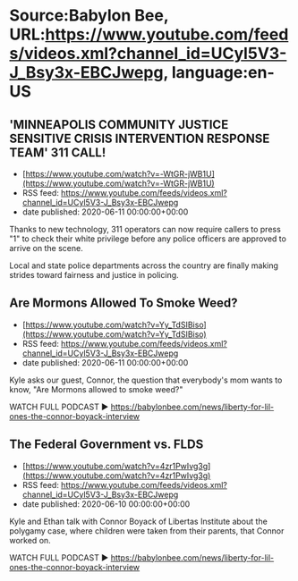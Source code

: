 # Source:Babylon Bee, URL:https://www.youtube.com/feeds/videos.xml?channel_id=UCyl5V3-J_Bsy3x-EBCJwepg, language:en-US

## 'MINNEAPOLIS COMMUNITY JUSTICE SENSITIVE CRISIS INTERVENTION RESPONSE TEAM' 311 CALL!
 - [https://www.youtube.com/watch?v=-WtGR-jWB1U](https://www.youtube.com/watch?v=-WtGR-jWB1U)
 - RSS feed: https://www.youtube.com/feeds/videos.xml?channel_id=UCyl5V3-J_Bsy3x-EBCJwepg
 - date published: 2020-06-11 00:00:00+00:00

Thanks to new technology, 311 operators can now require callers to press "1" to check their white privilege before any police officers are approved to arrive on the scene.

Local and state police departments across the country are finally making strides toward fairness and justice in policing.

## Are Mormons Allowed To Smoke Weed?
 - [https://www.youtube.com/watch?v=Yy_TdSIBiso](https://www.youtube.com/watch?v=Yy_TdSIBiso)
 - RSS feed: https://www.youtube.com/feeds/videos.xml?channel_id=UCyl5V3-J_Bsy3x-EBCJwepg
 - date published: 2020-06-11 00:00:00+00:00

Kyle asks our guest, Connor, the question that everybody's mom wants to know, "Are Mormons allowed to smoke weed?"

WATCH FULL PODCAST ▶️ https://babylonbee.com/news/liberty-for-lil-ones-the-connor-boyack-interview

## The Federal Government vs. FLDS
 - [https://www.youtube.com/watch?v=4zr1PwIvg3g](https://www.youtube.com/watch?v=4zr1PwIvg3g)
 - RSS feed: https://www.youtube.com/feeds/videos.xml?channel_id=UCyl5V3-J_Bsy3x-EBCJwepg
 - date published: 2020-06-10 00:00:00+00:00

Kyle and Ethan talk with Connor Boyack of Libertas Institute about the polygamy case, where children were taken from their parents, that Connor worked on.

WATCH FULL PODCAST ▶️ https://babylonbee.com/news/liberty-for-lil-ones-the-connor-boyack-interview

